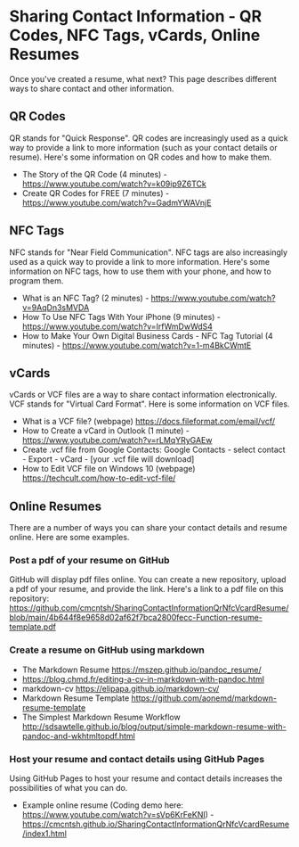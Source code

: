 # Sharing Contact Information - QR Codes, NFC Tags, vCards, Online Resumes

Once you've created a resume, what next? This page describes different ways to share contact and other information.

## QR Codes

QR stands for "Quick Response". QR codes are increasingly used as a quick way to provide a link to more information (such as your contact details or resume). Here's some information on QR codes and how to make them.

* The Story of the QR Code (4 minutes) - https://www.youtube.com/watch?v=k09ip9Z6TCk
* Create QR Codes for FREE (7 minutes) - https://www.youtube.com/watch?v=GadmYWAVnjE

## NFC Tags

NFC stands for "Near Field Communication". NFC tags are also increasingly used as a quick way to provide a link to more information. Here's some information on NFC tags, how to use them with your phone, and how to program them.

* What is an NFC Tag? (2 minutes) - https://www.youtube.com/watch?v=9AqDn3sMVDA
* How To Use NFC Tags With Your iPhone (9 minutes) - https://www.youtube.com/watch?v=IrfWmDwWdS4
* How to Make Your Own Digital Business Cards - NFC Tag Tutorial (4 minutes) - https://www.youtube.com/watch?v=1-m4BkCWmtE

## vCards

vCards or VCF files are a way to share contact information electronically. VCF stands for "Virtual Card Format". Here is some information on VCF files.

* What is a VCF file? (webpage) https://docs.fileformat.com/email/vcf/
* How to Create a vCard in Outlook (1 minute) - https://www.youtube.com/watch?v=rLMqYRyGAEw
* Create .vcf file from Google Contacts: Google Contacts - select contact - Export - vCard - [your .vcf file will download]
* How to Edit VCF file on Windows 10 (webpage) https://techcult.com/how-to-edit-vcf-file/

## Online Resumes

There are a number of ways you can share your contact details and resume online. Here are some examples.

### Post a pdf of your resume on GitHub

GitHub will display pdf files online. You can create a new repository, upload a pdf of your resume, and provide the link. Here's a link to a pdf file on this repository: https://github.com/cmcntsh/SharingContactInformationQrNfcVcardResume/blob/main/4b644f8e9658d02af62f7bca2800fecc-Function-resume-template.pdf

### Create a resume on GitHub using markdown

* The Markdown Resume https://mszep.github.io/pandoc_resume/
* https://blog.chmd.fr/editing-a-cv-in-markdown-with-pandoc.html
* markdown-cv https://elipapa.github.io/markdown-cv/
* Markdown Resume Template https://github.com/aonemd/markdown-resume-template
* The Simplest Markdown Resume Workflow http://sdsawtelle.github.io/blog/output/simple-markdown-resume-with-pandoc-and-wkhtmltopdf.html

### Host your resume and contact details using GitHub Pages

Using GitHub Pages to host your resume and contact details increases the possibilities of what you can do.

* Example online resume (Coding demo here: https://www.youtube.com/watch?v=sVp6KrFeKNI) - https://cmcntsh.github.io/SharingContactInformationQrNfcVcardResume/index1.html

